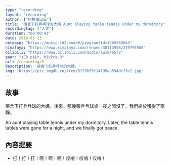 ```yaml
---
type: "recording"
layout: "recording"
author: ["柯棋瀚出品"]
title: "宿舍下打乒乓球的大媽 Aunt playing table tennis under my dormitory"
recordingtag: ["人文"]
duration: "00:00:43"
date: 2018-05-13
netease: "https://music.163.com/#/program?id=1369269643"
himalaya: "https://www.ximalaya.com/renwen/30113938/219795558"
bilibili: "https://www.bilibili.com/audio/au1846572"
gear: "sE8 pair, MixPre-3"
url: /recording/3
description: '宿舍下打乒乓球的大媽。'
img: 'https://pic.imgdb.cn/item/5f27b55f14195aa594dcf3e2.jpg'
---
```


## 故事

宿舍下打乒乓球的大媽。後來，那幾張乒乓球桌一夜之閒沒了，我們終於獲得了寧靜。

An aunt playing table tennis under my dormitory. Later, the  table tennis tables were gone for a night, and we finally got peace.

## 內容提要

- 打！打！打！啊！啊！啊！哎唷！哎唷！哎唷！

